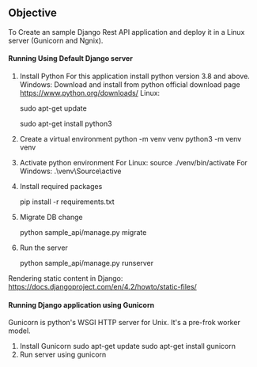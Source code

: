 ## Objective

To Create an sample Django Rest API application and deploy it in a Linux server (Gunicorn and Ngnix).

#### Running Using Default Django server

1. Install Python
   For this application install python version 3.8 and above.
   Windows: Download and install from python official download page https://www.python.org/downloads/
   Linux:

   sudo apt-get update

   sudo apt-get install python3
2. Create a virtual environment
   python -m venv venv
   python3 -m venv venv
3. Activate python environment
   For Linux: source ./venv/bin/activate
   For Windows: .\venv\Source\active
4. Install required packages

   pip install -r requirements.txt
5. Migrate DB change

   python sample_api/manage.py migrate
6. Run the server

   python sample_api/manage.py runserver

Rendering static content in Django: https://docs.djangoproject.com/en/4.2/howto/static-files/

#### Running Django application using Gunicorn

Gunicorn is python's WSGI HTTP server for Unix. It's a pre-frok worker model.

1. Install Gunicorn
   sudo apt-get update
   sudo apt-get install gunicorn
2. Run server using gunicorn
